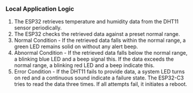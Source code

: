 ### Local Application Logic

1. The ESP32 retrieves temperature and humidity data from the DHT11 sensor periodically.
2. The ESP32 checks the retrieved data against a preset normal range.
3. Normal Condition - If the retrieved data falls within the normal range, a green LED remains solid on without any alert beep.
4. Abnormal Condition - If the retrieved data falls below the normal range, a blinking blue LED and a beep signal this. If the data exceeds the normal range, a blinking red LED and a beep indicate this.
5. Error Condition - If the DHT11 fails to provide data, a system LED turns on red and a continuous sound indicate a failure state. The ESP32-C3 tries to read the data three times. If all attempts fail, it initiates a reboot.
